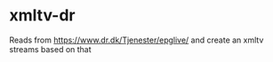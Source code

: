 # xmltv-dr

Reads from https://www.dr.dk/Tjenester/epglive/ and create an xmltv streams based on that
